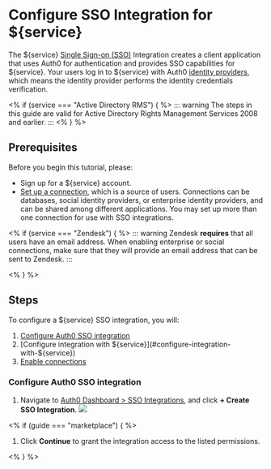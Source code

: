 # Configure SSO Integration for ${service}

The ${service} [Single Sign-on (SSO)](/sso) Integration creates a client application that uses Auth0 for authentication and provides SSO capabilities for ${service}. Your users log in to ${service} with Auth0 [identity providers](/identityproviders), which means the identity provider performs the identity credentials verification.

<% if (service === "Active Directory RMS") { %>
::: warning
The steps in this guide are valid for Active Directory Rights Management Services 2008 and earlier.
:::
<% } %>

## Prerequisites

Before you begin this tutorial, please:

* Sign up for a ${service} account.
* [Set up a connection](/connections), which is a source of users. Connections can be databases, social identity providers, or enterprise identity providers, and can be shared among different applications. You may set up more than one connection for use with SSO integrations.

<% if (service === "Zendesk") { %>
::: warning
Zendesk **requires** that all users have an email address. When enabling enterprise or social connections, make sure that they will provide an email address that can be sent to Zendesk.
:::

<% } %>

## Steps

To configure a ${service} SSO integration, you will:

1. [Configure Auth0 SSO integration](#configuree-auth0-sso-integration)
2. [Configure integration with ${service}](#configure-integration-with-${service})
3. [Enable connections](#enable-connections)

### Configure Auth0 SSO integration

1. Navigate to [Auth0 Dashboard > SSO Integrations](${manage_url}/#/externalapps), and click **+ Create SSO Integration**.
![](/media/articles/sso/integrations/new.png)

<% if (guide === "marketplace") { %>
1. Click **Continue** to grant the integration access to the listed permissions.

<% } %>
